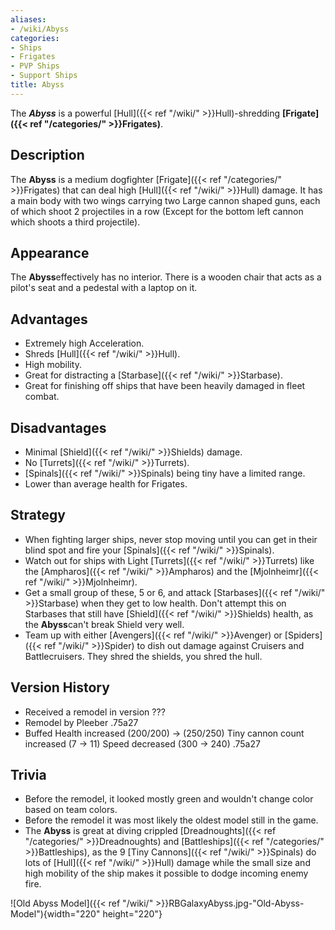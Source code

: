 ```yaml
---
aliases:
- /wiki/Abyss
categories:
- Ships
- Frigates
- PVP Ships
- Support Ships
title: Abyss
---
```


The **_Abyss_** is a powerful [Hull]({{< ref "/wiki/" >}}Hull)-shredding **[Frigate]({{< ref "/categories/" >}}Frigates)**. 

## Description

The **Abyss** is a medium dogfighter [Frigate]({{< ref "/categories/" >}}Frigates) that can deal high [Hull]({{< ref "/wiki/" >}}Hull) damage. It has a main body with two wings carrying two Large cannon shaped guns, each of which shoot 2 projectiles in a row (Except for the bottom left cannon which shoots a third projectile).

## Appearance

The **Abyss**effectively has no interior. There is a wooden chair that acts as a pilot's seat and a pedestal with a laptop on it.

## Advantages

- Extremely high Acceleration.
- Shreds [Hull]({{< ref "/wiki/" >}}Hull).
- High mobility.
- Great for distracting a [Starbase]({{< ref "/wiki/" >}}Starbase).
- Great for finishing off ships that have been heavily damaged in fleet combat.

## Disadvantages

- Minimal [Shield]({{< ref "/wiki/" >}}Shields) damage.
- No [Turrets]({{< ref "/wiki/" >}}Turrets).
- [Spinals]({{< ref "/wiki/" >}}Spinals) being tiny have a limited range.
- Lower than average health for Frigates.

## Strategy

- When fighting larger ships, never stop moving until you can get in their blind spot and fire your [Spinals]({{< ref "/wiki/" >}}Spinals).
- Watch out for ships with Light [Turrets]({{< ref "/wiki/" >}}Turrets) like the [Ampharos]({{< ref "/wiki/" >}}Ampharos) and the [Mjolnheimr]({{< ref "/wiki/" >}}Mjolnheimr).
- Get a small group of these, 5 or 6, and attack [Starbases]({{< ref "/wiki/" >}}Starbase) when they get to low health. Don't attempt this on Starbases that still have [Shield]({{< ref "/wiki/" >}}Shields) health, as the **Abyss**can't break Shield very well.
- Team up with either [Avengers]({{< ref "/wiki/" >}}Avenger) or [Spiders]({{< ref "/wiki/" >}}Spider) to dish out damage against Cruisers and Battlecruisers. They shred the shields, you shred the hull.

## Version History 

- Received a remodel in version ???
- Remodel by Pleeber .75a27
- Buffed Health increased (200/200) -> (250/250) Tiny cannon count increased (7 -> 11) Speed decreased (300 -> 240) .75a27

## Trivia

- Before the remodel, it looked mostly green and wouldn't change color based on team colors.
- Before the remodel it was most likely the oldest model still in the game.
- The **Abyss** is great at diving crippled [Dreadnoughts]({{< ref "/categories/" >}}Dreadnoughts) and [Battleships]({{< ref "/categories/" >}}Battleships), as the 9 [Tiny Cannons]({{< ref "/wiki/" >}}Spinals) do lots of [Hull]({{< ref "/wiki/" >}}Hull) damage while the small size and high mobility of the ship makes it possible to dodge incoming enemy fire.

![Old Abyss Model]({{< ref "/wiki/" >}}RBGalaxyAbyss.jpg-"Old-Abyss-Model"){width="220" height="220"}